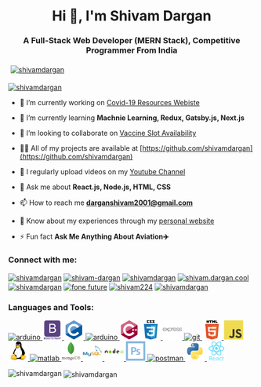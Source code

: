 <h1 align="center">Hi 👋, I'm Shivam Dargan</h1>
<h3 align="center">A Full-Stack Web Developer (MERN Stack), Competitive Programmer From India</h3>

<p align="left"> <a href="https://github.com/ryo-ma/github-profile-trophy"><img style="margin:5px;" src="https://github-profile-trophy.vercel.app/?username=shivamdargan" alt="shivamdargan" /></a> </p>

<p align="left"> <a href="https://twitter.com/shivamdargan" target="blank"><img src="https://img.shields.io/twitter/follow/shivamdargan?logo=twitter&style=for-the-badge" alt="shivamdargan" /></a> </p>

- 🔭 I’m currently working on [Covid-19 Resources Webiste](https://github.com/shivamdargan/Covid-Resources)

- 🌱 I’m currently learning **Machnie Learning, Redux, Gatsby.js, Next.js**

- 👯 I’m looking to collaborate on [Vaccine Slot Availability](https://github.com/shivamdargan/Vaccine-Slot-Availability)

- 👨‍💻 All of my projects are available at [https://github.com/shivamdargan](https://github.com/shivamdargan)

- 📝 I regularly upload videos on my [Youtube Channel](https://www.youtube.com/channel/UCNM3rM76Wwj8e9Evni26L7w)

- 💬 Ask me about **React.js, Node.js, HTML, CSS**

- 📫 How to reach me **darganshivam2001@gmail.com**

- 📄 Know about my experiences through my [personal website](https://shivamdargan.gatsbyjs.io/)

- ⚡ Fun fact **Ask Me Anything About Aviation✈️**

<h3 align="left">Connect with me:</h3>
<p align="left">
<a href="https://twitter.com/shivamdargan" target="blank"><img align="center" src="https://raw.githubusercontent.com/rahuldkjain/github-profile-readme-generator/master/src/images/icons/Social/twitter.svg" alt="shivamdargan" height="30" width="40" /></a>
<a href="https://linkedin.com/in/shivam-dargan" target="blank"><img align="center" src="https://raw.githubusercontent.com/rahuldkjain/github-profile-readme-generator/master/src/images/icons/Social/linked-in-alt.svg" alt="shivam-dargan" height="30" width="40" /></a>
<a href="https://kaggle.com/shivamdargan" target="blank"><img align="center" src="https://raw.githubusercontent.com/rahuldkjain/github-profile-readme-generator/master/src/images/icons/Social/kaggle.svg" alt="shivamdargan" height="30" width="40" /></a>
<a href="https://fb.com/shivam.dargan.cool" target="blank"><img align="center" src="https://raw.githubusercontent.com/rahuldkjain/github-profile-readme-generator/master/src/images/icons/Social/facebook.svg" alt="shivam.dargan.cool" height="30" width="40" /></a>
<a href="https://instagram.com/shivamdargan" target="blank"><img align="center" src="https://raw.githubusercontent.com/rahuldkjain/github-profile-readme-generator/master/src/images/icons/Social/instagram.svg" alt="shivamdargan" height="30" width="40" /></a>
<a href="https://www.youtube.com/channel/UCNM3rM76Wwj8e9Evni26L7w" target="blank"><img align="center" src="https://raw.githubusercontent.com/rahuldkjain/github-profile-readme-generator/master/src/images/icons/Social/youtube.svg" alt="fone future" height="30" width="40" /></a>
<a href="https://www.codechef.com/users/shivam224" target="blank"><img align="center" src="https://cdn.jsdelivr.net/npm/simple-icons@3.1.0/icons/codechef.svg" alt="shivam224" height="30" width="40" /></a>
<a href="https://www.hackerrank.com/shivamdargan" target="blank"><img align="center" src="https://raw.githubusercontent.com/rahuldkjain/github-profile-readme-generator/master/src/images/icons/Social/hackerrank.svg" alt="shivamdargan" height="30" width="40" /></a>
</p>

<h3 align="left">Languages and Tools:</h3>
<p align="left"> <a href="https://www.arduino.cc/" target="_blank"> <img src="https://cdn.worldvectorlogo.com/logos/arduino-1.svg" alt="arduino" width="40" height="40"/> </a> <a href="https://getbootstrap.com" target="_blank"> <img src="https://raw.githubusercontent.com/devicons/devicon/master/icons/bootstrap/bootstrap-plain-wordmark.svg" alt="bootstrap" width="40" height="40"/> </a> <a href="https://www.cprogramming.com/" target="_blank"> <img src="https://raw.githubusercontent.com/devicons/devicon/master/icons/c/c-original.svg" alt="c" width="40" height="40"/> </a> <a href="https://www.w3schools.com/cpp/" target="_blank">  <a href="https://www.gatsbyjs.com/" target="_blank"> <img src="https://www.gatsbyjs.com/Gatsby-Logo.svg" alt="arduino" width="40" height="40"/> </a>
<img src="https://raw.githubusercontent.com/devicons/devicon/master/icons/cplusplus/cplusplus-original.svg" alt="cplusplus" width="40" height="40"/> </a> <a href="https://www.w3schools.com/css/" target="_blank"> <img src="https://raw.githubusercontent.com/devicons/devicon/master/icons/css3/css3-original-wordmark.svg" alt="css3" width="40" height="40"/> </a> <a href="https://expressjs.com" target="_blank"> <img src="https://raw.githubusercontent.com/devicons/devicon/master/icons/express/express-original-wordmark.svg" alt="express" width="40" height="40"/> </a> <a href="https://git-scm.com/" target="_blank"> <img src="https://www.vectorlogo.zone/logos/git-scm/git-scm-icon.svg" alt="git" width="40" height="40"/> </a> <a href="https://www.w3.org/html/" target="_blank"> <img src="https://raw.githubusercontent.com/devicons/devicon/master/icons/html5/html5-original-wordmark.svg" alt="html5" width="40" height="40"/> </a> <a href="https://developer.mozilla.org/en-US/docs/Web/JavaScript" target="_blank"> <img src="https://raw.githubusercontent.com/devicons/devicon/master/icons/javascript/javascript-original.svg" alt="javascript" width="40" height="40"/> </a> <a href="https://www.linux.org/" target="_blank"> <img src="https://raw.githubusercontent.com/devicons/devicon/master/icons/linux/linux-original.svg" alt="linux" width="40" height="40"/> </a> <a href="https://www.mathworks.com/" target="_blank"> <img src="https://upload.wikimedia.org/wikipedia/commons/2/21/Matlab_Logo.png" alt="matlab" width="40" height="40"/> </a> <a href="https://www.mongodb.com/" target="_blank"> <img src="https://raw.githubusercontent.com/devicons/devicon/master/icons/mongodb/mongodb-original-wordmark.svg" alt="mongodb" width="40" height="40"/> </a> <a href="https://www.mysql.com/" target="_blank"> <img src="https://raw.githubusercontent.com/devicons/devicon/master/icons/mysql/mysql-original-wordmark.svg" alt="mysql" width="40" height="40"/> </a> <a href="https://nodejs.org" target="_blank"> <img src="https://raw.githubusercontent.com/devicons/devicon/master/icons/nodejs/nodejs-original-wordmark.svg" alt="nodejs" width="40" height="40"/> </a> <a href="https://www.photoshop.com/en" target="_blank"> <img src="https://raw.githubusercontent.com/devicons/devicon/master/icons/photoshop/photoshop-line.svg" alt="photoshop" width="40" height="40"/> </a> <a href="https://postman.com" target="_blank"> <img src="https://www.vectorlogo.zone/logos/getpostman/getpostman-icon.svg" alt="postman" width="40" height="40"/> </a> <a href="https://www.python.org" target="_blank"> <img src="https://raw.githubusercontent.com/devicons/devicon/master/icons/python/python-original.svg" alt="python" width="40" height="40"/> </a> <a href="https://reactjs.org/" target="_blank"> <img src="https://raw.githubusercontent.com/devicons/devicon/master/icons/react/react-original-wordmark.svg" alt="react" width="40" height="40"/> </a> </p>

<p><img align="left" src="https://github-readme-stats.vercel.app/api/top-langs?username=shivamdargan&show_icons=true&locale=en&layout=compact" alt="shivamdargan" /></p>

<p>&nbsp;<img align="center" src="https://github-readme-stats.vercel.app/api?username=shivamdargan&show_icons=true&locale=en" alt="shivamdargan" /></p>

